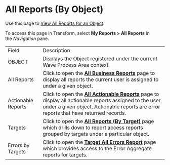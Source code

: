 # All Reports (By Object)

<div class="use">

Use this page to [View All Reports for an
Object](../Use_Cases/View_Reports.htm#View_all_Reports_for_an_Object_Target_or_Source).

</div>

To access this page in Transform, select **My Reports \> All Reports**
in
the *Navigation* pane.

|                    |                                                                                                                                                                                                                               |
| ------------------ | ----------------------------------------------------------------------------------------------------------------------------------------------------------------------------------------------------------------------------- |
| Field              | Description                                                                                                                                                                                                                   |
| OBJECT             | Displays the Object registered under the current Wave Process Area context.                                                                                                                                                   |
| All Reports        | Click to open the **[All Business Reports](All_Business_Reports.htm)** page to display all reports the current user is assigned to under a given object.                                                                      |
| Actionable Reports | Click to open the **[All Actionable Reports](All_Actionable_Reports.htm)** page to display all actionable reports assigned to the user under a given object. Actionable reports are error reports that have returned records. |
| Targets            | Click to open the **[**All Reports (By Target)**](All_Reports_By_Target.htm)** page which drills down to report access reports grouped by targets under a particular object.                                                  |
| Errors by Targets  | Click to open the **[Target All Errors Report](Target_All_Errors_Report.htm)** page which provides access to the Error Aggregate reports for targets.                                                                         |
